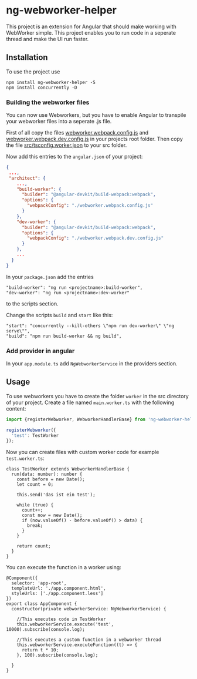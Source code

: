 # ng-webworker-helper

This project is an extension for Angular that should make working with WebWorker simple. This project enables you to
run code in a seperate thread and make the UI run faster.

## Installation

To use the project use

```
npm install ng-webworker-helper -S
npm install concurrently -D
```


### Building the webworker files

You can now use Webworkers, but you have to enable Angular to transpile your webworker files into a seperate .js file.

First of all copy the files [webworker.webpack.config.js](webworker.webpack.config.js) and 
[webworker.webpack.dev.config.js](webworker.webpack.dev.config.js) in your projects root folder.
Then copy the file [src/tsconfig.worker.json](src/tsconfig.worker.json) to your src folder.

Now add this entries to the `angular.json` of your project:

```json
{
 ...,
 "architect": {
    ...,
    "build-worker": {
      "builder": "@angular-devkit/build-webpack:webpack",
      "options": {
        "webpackConfig": "./webworker.webpack.config.js"
      }
    },
    "dev-worker": {
      "builder": "@angular-devkit/build-webpack:webpack",
      "options": {
        "webpackConfig": "./webworker.webpack.dev.config.js"
      }
    },
    ...
  }
}
```

In your `package.json` add the entries
```
"build-worker": "ng run <projectname>:build-worker",
"dev-worker": "ng run <projectname>:dev-worker"
```
to the scripts section.

Change the scripts `build`  and `start` like this:
```
"start": "concurrently --kill-others \"npm run dev-worker\" \"ng serve\"",
"build": "npm run build-worker && ng build",
```

### Add provider in angular

In your `app.module.ts` add `NgWebworkerService` in the providers section.


## Usage

To use webworkers you have to create the folder `worker` in the src directory of your project.
Create a file named `main.worker.ts` with the following content:

````js
import {registerWebworker, WebworkerHandlerBase} from 'ng-webworker-helper';

registerWebworker({
  'test': TestWorker
});
````

Now you can create files with custom worker code for example `test.worker.ts`:
````
class TestWorker extends WebworkerHandlerBase {
  run(data: number): number {
    const before = new Date();
    let count = 0;

    this.send('das ist ein test');

    while (true) {
      count++;
      const now = new Date();
      if (now.valueOf() - before.valueOf() > data) {
        break;
      }
    }

    return count;
  }
}
````

You can execute the function in a worker using:

````
@Component({
  selector: 'app-root',
  templateUrl: './app.component.html',
  styleUrls: ['./app.component.less']
})
export class AppComponent {
  constructor(private webworkerService: NgWebworkerService) {
  
    //This executes code in TestWorker 
    this.webworkerService.execute('test', 10000).subscribe(console.log);

    //This executes a custom function in a webworker thread
    this.webworkerService.executeFunction((t) => {
      return t * 10;
    }, 100).subscribe(console.log);

  }
}
````
